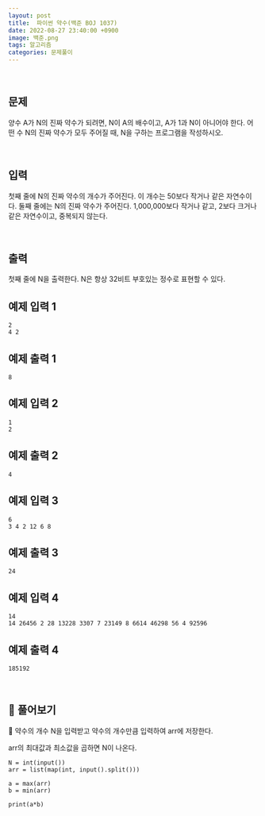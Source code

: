 ```yaml
---
layout: post
title:  파이썬 약수(백준 BOJ 1037)
date: 2022-08-27 23:40:00 +0900
image: 백준.png
tags: 알고리즘
categories: 문제풀이
---
```


<br>

## 문제

양수 A가 N의 진짜 약수가 되려면, N이 A의 배수이고, A가 1과 N이 아니어야 한다. 어떤 수 N의 진짜 약수가 모두 주어질 때, N을 구하는 프로그램을 작성하시오.

<br>

## 입력

첫째 줄에 N의 진짜 약수의 개수가 주어진다. 이 개수는 50보다 작거나 같은 자연수이다. 둘째 줄에는 N의 진짜 약수가 주어진다. 1,000,000보다 작거나 같고, 2보다 크거나 같은 자연수이고, 중복되지 않는다.

<br>

## 출력

첫째 줄에 N을 출력한다. N은 항상 32비트 부호있는 정수로 표현할 수 있다.

## 예제 입력 1

```
2
4 2
```

## 예제 출력 1

```
8
```

## 예제 입력 2 

```
1
2
```

## 예제 출력 2

```
4
```

## 예제 입력 3 

```
6
3 4 2 12 6 8
```

## 예제 출력 3

```
24
```

## 예제 입력 4

```
14
14 26456 2 28 13228 3307 7 23149 8 6614 46298 56 4 92596
```

## 예제 출력 4

```
185192
```

<br>

## 📝 풀어보기

📌 약수의 개수 N을 입력받고 약수의 개수만큼 입력하여 arr에 저장한다.

arr의 최대값과 최소값을 곱하면 N이 나온다.

```
N = int(input())
arr = list(map(int, input().split()))

a = max(arr)
b = min(arr)

print(a*b)
```
